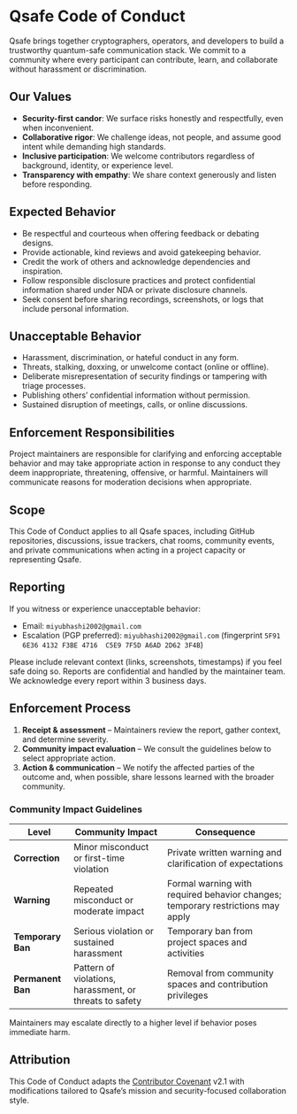 # Qsafe Code of Conduct

Qsafe brings together cryptographers, operators, and developers to build a trustworthy quantum-safe communication stack. We commit to a community where every participant can contribute, learn, and collaborate without harassment or discrimination.

## Our Values

- **Security-first candor**: We surface risks honestly and respectfully, even when inconvenient.
- **Collaborative rigor**: We challenge ideas, not people, and assume good intent while demanding high standards.
- **Inclusive participation**: We welcome contributors regardless of background, identity, or experience level.
- **Transparency with empathy**: We share context generously and listen before responding.

## Expected Behavior

- Be respectful and courteous when offering feedback or debating designs.
- Provide actionable, kind reviews and avoid gatekeeping behavior.
- Credit the work of others and acknowledge dependencies and inspiration.
- Follow responsible disclosure practices and protect confidential information shared under NDA or private disclosure channels.
- Seek consent before sharing recordings, screenshots, or logs that include personal information.

## Unacceptable Behavior

- Harassment, discrimination, or hateful conduct in any form.
- Threats, stalking, doxxing, or unwelcome contact (online or offline).
- Deliberate misrepresentation of security findings or tampering with triage processes.
- Publishing others’ confidential information without permission.
- Sustained disruption of meetings, calls, or online discussions.

## Enforcement Responsibilities

Project maintainers are responsible for clarifying and enforcing acceptable behavior and may take appropriate action in response to any conduct they deem inappropriate, threatening, offensive, or harmful. Maintainers will communicate reasons for moderation decisions when appropriate.

## Scope

This Code of Conduct applies to all Qsafe spaces, including GitHub repositories, discussions, issue trackers, chat rooms, community events, and private communications when acting in a project capacity or representing Qsafe.

## Reporting

If you witness or experience unacceptable behavior:

- Email: `miyubhashi2002@gmail.com`
- Escalation (PGP preferred): `miyubhashi2002@gmail.com` (fingerprint `5F91 6E36 4132 F3BE 4716  C5E9 7F5D A6AD 2D62 3F4B`)

Please include relevant context (links, screenshots, timestamps) if you feel safe doing so. Reports are confidential and handled by the maintainer team. We acknowledge every report within 3 business days.

## Enforcement Process

1. **Receipt & assessment** – Maintainers review the report, gather context, and determine severity.
2. **Community impact evaluation** – We consult the guidelines below to select appropriate action.
3. **Action & communication** – We notify the affected parties of the outcome and, when possible, share lessons learned with the broader community.

### Community Impact Guidelines

| Level | Community Impact | Consequence |
| ----- | ---------------- | ----------- |
| **Correction** | Minor misconduct or first-time violation | Private written warning and clarification of expectations |
| **Warning** | Repeated misconduct or moderate impact | Formal warning with required behavior changes; temporary restrictions may apply |
| **Temporary Ban** | Serious violation or sustained harassment | Temporary ban from project spaces and activities |
| **Permanent Ban** | Pattern of violations, harassment, or threats to safety | Removal from community spaces and contribution privileges |

Maintainers may escalate directly to a higher level if behavior poses immediate harm.

## Attribution

This Code of Conduct adapts the [Contributor Covenant](https://www.contributor-covenant.org/) v2.1 with modifications tailored to Qsafe’s mission and security-focused collaboration style.

